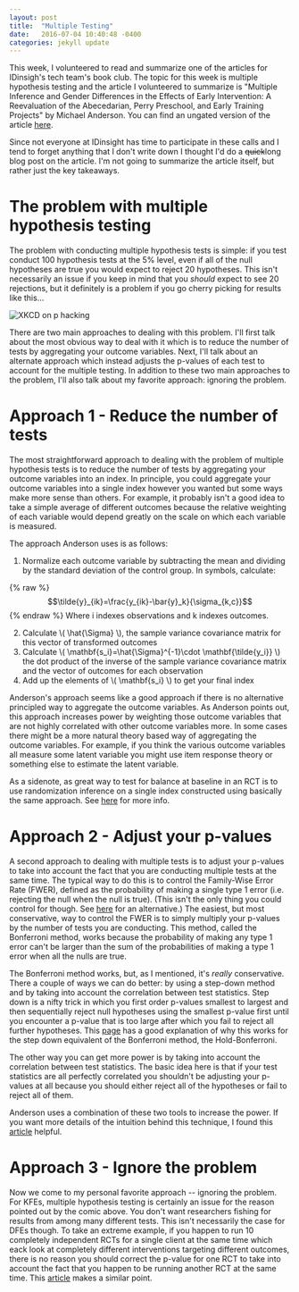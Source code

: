 ```yaml
---
layout: post
title:  "Multiple Testing"
date:   2016-07-04 10:40:48 -0400
categories: jekyll update
---
```


This week, I volunteered to read and summarize one of the articles for IDinsigh's tech team's book club. The topic for this week is multiple hypothesis testing and the article I volunteered to summarize is "Multiple Inference and Gender Differences in the Effects of Early Intervention: A Reevaluation of the Abecedarian, Perry Preschool, and Early Training Projects" by Michael Anderson.  You can find an ungated version of the article [here](http://ist-socrates.berkeley.edu/~raphael/IGERT/Workshop/Anderson%20Preschool.pdf).  

Since not everyone at IDinsight has time to participate in these calls and I tend to forget anything that I don't write down I thought I'd do a <del>quick</del>long blog post on the article.  I'm not going to summarize the article itself, but rather just the key takeaways. 

The problem with multiple hypothesis testing
=======
The problem with conducting multiple hypothesis tests is simple: if you test conduct 100 hypothesis tests at the 5% level, even if all of the null hypotheses are true you would expect to reject 20 hypotheses. This isn't necessarily an issue if you keep in mind that you *should* expect to see 20 rejections, but it definitely is a problem if you go cherry picking for results like this...

![XKCD on p hacking](http://imgs.xkcd.com/comics/significant.png)

There are two main approaches to dealing with this problem.  I'll first talk about the most obvious way to deal with it which is to reduce the number of tests by aggregating your outcome variables.  Next, I'll talk about an alternate approach which instead adjusts the p-values of each test to account for the multiple testing.  In addition to these two main approaches to the problem, I'll also talk about my favorite approach: ignoring the problem.


Approach 1 - Reduce the number of tests
=======
The most straightforward approach to dealing with the problem of multiple hypothesis tests is to reduce the number of tests by aggregating your outcome variables into an index.  In principle, you could aggregate your outcome variables into a single index however you wanted but some ways make more sense than others.  For example, it probably isn't a good idea to take a simple average of different outcomes because the relative weighting of each variable would depend greatly on the scale on which each variable is measured.  

The approach Anderson uses is as follows:

1. Normalize each outcome variable by subtracting the mean and dividing by the standard deviation of the control group. In symbols, calculate:

{% raw %}
$$\tilde{y}_{ik}=\frac{y_{ik}-\bar{y}_k}{\sigma_{k,c}}$$
{% endraw %}
Where i indexes observations and k indexes outcomes.  

2. Calculate \\( \hat{\Sigma} \\), the sample variance covariance matrix for this vector of transformed outcomes
3. Calculate \\( \mathbf{s\_i}=\hat{\Sigma}^{-1}\cdot \mathbf{\tilde{y_i}} \\) the dot product of the inverse of the sample variance covariance matrix and the vector of outcomes for each observation
4. Add up the elements of  \\( \mathbf{s\_i} \\) to get your final index

Anderson's approach seems like a good approach if there is no alternative principled way to aggregate the outcome variables.  As Anderson points out, this approach increases power by weighting those outcome variables that are not highly correlated with other outcome variables more. In some cases there might be a more natural theory based way of aggregating the outcome variables.  For example, if you think the various outcome variables all measure some latent variable you might use item response theory or something else to estimate the latent variable.  

As a sidenote, as great way to test for balance at baseline in an RCT is to use randomization inference on a single index constructed using basically the same approach.  See [here](http://projecteuclid.org/download/pdfview_1/euclid.ss/1219339114) for more info.


Approach 2 - Adjust your p-values
=======
A second approach to dealing with multiple tests is to adjust your p-values to take into account the fact that you are conducting multiple tests at the same time.  The typical way to do this is to control the Family-Wise Error Rate (FWER), defined as the probability of making a single type 1 error (i.e. rejecting the null when the null is true).  (This isn't the only thing you could control for though.  See [here](https://normaldeviate.wordpress.com/2012/10/04/testing-millions-of-hypotheses-fdr/) for an alternative.) The easiest, but most conservative, way to control the FWER is to simply multiply your p-values by the number of tests you are conducting.  This method, called the Bonferroni method, works because the probability of making any type 1 error can't be larger than the sum of the probabilities of making a type 1 error when all the nulls are true.  

The Bonferroni method works, but, as I mentioned, it's *really* conservative.  There a couple of ways we can do better: by using a step-down method and by taking into account the correlation between test statistics.  Step down is a nifty trick in which you first order p-values smallest to largest and then sequentially reject null hypotheses using the smallest p-value first until you encounter a p-value that is too large after which you fail to reject all further hypotheses.  This [page](https://en.m.wikipedia.org/wiki/Holm–Bonferroni_method) has a good explanation of why this works for the step down equivalent of the Bonferroni method, the Hold-Bonferroni.  

The other way you can get more power is by taking into account the correlation between test statistics.  The basic idea here is that if your test statistics are all perfectly correlated you shouldn't be adjusting your p-values at all because you should either reject all of the hypotheses or fail to reject all of them.

Anderson uses a combination of these two tools to increase the power.  If you want more details of the intuition behind this technique, I found this [article](http://statistics.berkeley.edu/sites/default/files/tech-reports/633.pdf) helpful.  

Approach 3 - Ignore the problem
=======
Now we come to my personal favorite approach -- ignoring the problem. For KFEs, multiple hypothesis testing is certainly an issue for the reason pointed out by the comic above. You don't want researchers fishing for results from among many different tests.  This isn't necessarily the case for DFEs though. To take an extreme example, if you happen to run 10 completely independent RCTs for a single client at the same time which eack look at completely different interventions targeting different outcomes, there is no reason you should correct the p-value for one RCT to take into account the fact that you happen to be running another RCT at the same time.  This [article](http://www.stat.columbia.edu/~gelman/research/published/multiple2f.pdf) makes a similar point.


